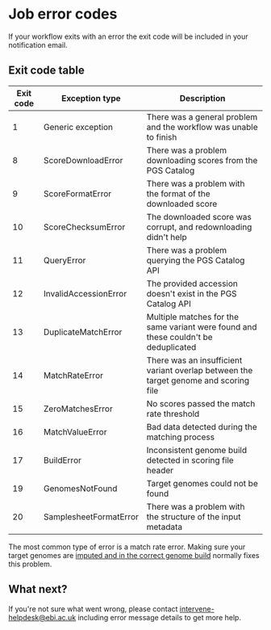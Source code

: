 # Job error codes

If your workflow exits with an error the exit code will be included in your notification email.

## Exit code table

| Exit code | Exception type         | Description                                                                          |
|-----------|------------------------|--------------------------------------------------------------------------------------|
| 1         | Generic exception      | There was a general problem and the workflow was unable to finish                    |
| 8         | ScoreDownloadError     | There was a problem downloading scores from the PGS Catalog                          |
| 9         | ScoreFormatError       | There was a problem with the format of the downloaded score                          |
| 10        | ScoreChecksumError     | The downloaded score was corrupt, and redownloading didn't help                      |
| 11        | QueryError             | There was a problem querying the PGS Catalog API                                     |
| 12        | InvalidAccessionError  | The provided accession doesn't exist in the PGS Catalog API                          |
| 13        | DuplicateMatchError    | Multiple matches for the same variant were found and these couldn't be deduplicated  |
| 14        | MatchRateError         | There was an insufficient variant overlap between the target genome and scoring file |
| 15        | ZeroMatchesError       | No scores passed the match rate threshold                                            |
| 16        | MatchValueError        | Bad data detected during the matching process                                        |
| 17        | BuildError             | Inconsistent genome build detected in scoring file header                            |
| 19        | GenomesNotFound        | Target genomes could not be found                                                    |
| 20        | SamplesheetFormatError | There was a problem with the structure of the input metadata                         |

The most common type of error is a match rate error. Making sure your target genomes are [imputed and in the correct genome build](https://pgsc-calc.readthedocs.io/en/latest/explanation/match.html) normally fixes this problem.

## What next?

If you're not sure what went wrong, please contact intervene-helpdesk@ebi.ac.uk including error message details to get more help.